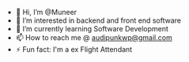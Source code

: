 - 👋 Hi, I’m @Muneer
- 👀 I’m interested in backend and front end software
- 🌱 I’m currently learning Software Development
- 📫 How to reach me @ audipunkwp@gmail.com
- ⚡ Fun fact: I'm a ex Flight Attendant

<!---
Audipunk/Audipunk is a ✨ special ✨ repository because its `README.md` (this file) appears on your GitHub profile.
You can click the Preview link to take a look at your changes.
--->
